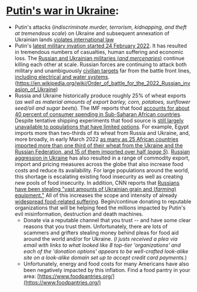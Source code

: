 # [Putin's war in Ukraine](https://en.wikipedia.org/wiki/Russo-Ukrainian_War):  

* Putin's attacks (*indiscriminate murder, terrorism, kidnapping, and theft at tremendous scale*) on Ukraine and subsequent annexation of Ukrainian lands [violates international law](https://www.cfr.org/article/how-russias-invasion-ukraine-violates-international-law)  
* Putin's [latest military invation started 24 February 2022](https://en.wikipedia.org/wiki/2022_Russian_invasion_of_Ukraine).  It has resulted in tremendous numbers of casualties, human suffering and economic loss.  The [Russian and Ukrainian militaries (*and mercenaries*)](https://en.wikipedia.org/wiki/Order_of_battle_for_the_2022_Russian_invasion_of_Ukraine) continue killing each other at scale.  Russian forces are continuing to attack both military and unambiguously [civilian targets](https://en.wikipedia.org/wiki/Attacks_on_civilians_in_the_2022_Russian_invasion_of_Ukraine) far from the battle front lines, [including electrical and water systems](https://en.wikipedia.org/wiki/2022%E2%80%932023_Russian_strikes_against_Ukrainian_infrastructure).(https://en.wikipedia.org/wiki/Order_of_battle_for_the_2022_Russian_invasion_of_Ukraine)
* Russia and Ukraine historically produce roughly 25% of wheat exports (*as well as material amounts of export barley, corn, potatoes, sunflower seed/oil and sugar beets*).  The IMF reports that food [accounts for about 40 percent of consumer spending in Sub-Saharan African countries](https://www.imf.org/en/Blogs/Articles/2022/04/28/blog-africa-faces-new-shock-as-war-raises-food-fuel-costs).  Despite tentative shipping experiments that food source is [still largely unavailable to populations that have limited options](https://www.nytimes.com/2023/01/02/us/politics/russia-ukraine-food-crisis.html).  For example, Egypt imports more than two-thirds of its wheat from Russia and Ukraine, and, more broadly, in early March 2022 [as many as 25 African countries imported more than one third of their wheat from the Ukraine and the Russian Federation, and 15 of them imported over half (*page 5*)](https://unctad.org/system/files/official-document/osginf2022d1_en.pdf).  [Russian aggression in Ukraine](https://en.wikipedia.org/wiki/2022_Russian_invasion_of_Ukraine) has also resulted in a range of commodity export, import and pricing measures across the globe that also increase food costs and reduce its availability.  For large populations around the world, this shortage is escalating existing food insecurity as well as creating new pools of food insecurity.  In addition, CNN reports that [Russians have been stealing "vast amounts of Ukrainian grain and (*farming*) equipment."](https://edition.cnn.com/2022/05/05/europe/russia-ukraine-grain-theft-cmd-intl/index.html)  All of this increases the scope and intensity of already [widespread food-related suffering](https://en.wikipedia.org/wiki/2022_food_crises).  Begin/continue donating to reputable organizations that will be helping feed the millions impacted by Putin's evil misinformation, destruction and death machines.  
  * Donate via a reputable channel that you trust -- and have some clear reasons that you trust them.  Unfortunately, there are lots of scammers and grifters stealing money behind pleas for food aid around the world and/or for Ukraine. (*I justs received a plea via email with links to what looked like 8 top-tier 'organizations' and each of the 'donation options' appears to be well-crafted look-alike site on a look-alike domain set up to accept credit card payments.*)  
  * Unfortunately, energy and food costs for many Americans have also been negatively impacted by this inflation. Find a food pantry in your area: [https://www.foodpantries.org/](https://www.foodpantries.org/)   
